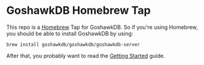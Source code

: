 # GoshawkDB Homebrew Tap

This repo is a [Homebrew](http://brew.sh/) Tap for GoshawkDB. So if
you're using Homebrew, you should be able to install GoshawkDB by
using:

    brew install goshawkdb/goshawkdb/goshawkdb-server

After that, you probably want to read
the [Getting Started](https://goshawkdb.io/starting.html) guide.
